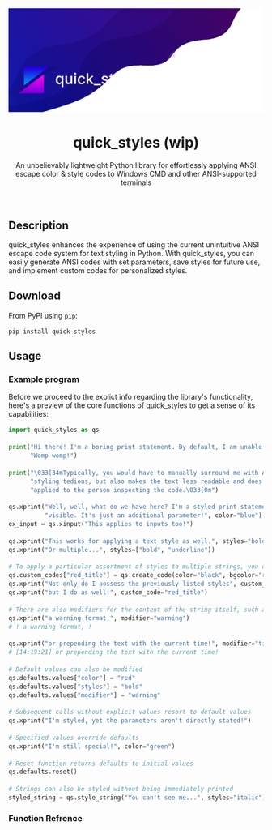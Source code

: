 <img src="banner.png">

<div align="center">
  <h1>quick_styles (wip)</h1>
  <label>An unbelievably lightweight Python library for effortlessly applying ANSI escape color & style codes to Windows CMD and other ANSI-supported terminals</label>
</div>
<br>
<br>

## Description

quick_styles enhances the experience of using the current unintuitive ANSI escape code system for text styling in Python. With quick_styles, you can easily generate ANSI codes with set parameters, save styles for future use, and implement custom codes for personalized styles.

## Download

From PyPI using `pip`:

```shell
pip install quick-styles
```

## Usage

### Example program

Before we proceed to the explict info regarding the library's functionality, here's a preview of the core functions of quick_styles to get a sense of its capabilities:

```python
import quick_styles as qs

print("Hi there! I'm a boring print statement. By default, I am unable to be styled and my appearance is immutable. "
      "Womp womp!")

print("\033[34mTypically, you would have to manually surround me with ANSI escape codes. Not only is this method of "
      "styling tedious, but also makes the text less readable and does not clearly indicate what styles are being "
      "applied to the person inspecting the code.\033[0m")

qs.xprint("Well, well, what do we have here? I'm a styled print statement as well, but there are no ANSI codes "
          "visible. It's just an additional parameter!", color="blue")
ex_input = qs.xinput("This applies to inputs too!")

qs.xprint("This works for applying a text style as well.", styles="bold")
qs.xprint("Or multiple...", styles=["bold", "underline"])

# To apply a particular assortment of styles to multiple strings, you can create custom ANSI codes to apply in the future
qs.custom_codes["red_title"] = qs.create_code(color="black", bgcolor="red", styles="bold")
qs.xprint("Not only do I possess the previously listed styles", custom_code="red_title")
qs.xprint("but I do as well!", custom_code="red_title")

# There are also modifiers for the content of the string itself, such as
qs.xprint("a warning format,", modifier="warning")
# ! a warning format, !

qs.xprint("or prepending the text with the current time!", modifier="time_display")
# [14:19:21] or prepending the text with the current time!

# Default values can also be modified
qs.defaults.values["color"] = "red"
qs.defaults.values["styles"] = "bold"
qs.defaults.values["modifier"] = "warning"

# Subsequent calls without explicit values resort to default values
qs.xprint("I'm styled, yet the parameters aren't directly stated!")

# Specified values override defaults
qs.xprint("I'm still special!", color="green")

# Reset function returns defaults to initial values
qs.defaults.reset()

# Strings can also be styled without being immediately printed
styled_string = qs.style_string("You can't see me...", styles="italic")
```

### Function Refrence
